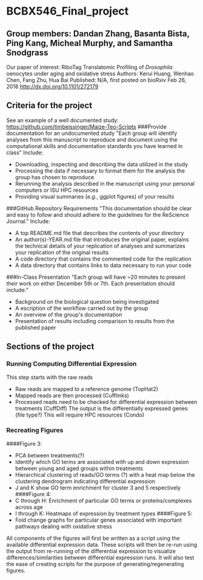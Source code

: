# BCBX546_Final_project
## Group members: Dandan Zhang, Basanta Bista, Ping Kang, Micheal Murphy, and Samantha Snodgrass
Our paper of interest: RiboTag Translatomic Profiling of _Drosophila_ oenocytes under aging and oxidative stress
Authors: Kerui Huang, Wenhao Chen, Fang Zhu, Hua Bai
Published: N/A, first posted on bioRxiv Feb 26, 2018
http://dx.doi.org/10.1101/272179

## Criteria for the project
See an example of a well documented study: https://github.com/timbeissinger/Maize-Teo-Scripts
###Provide documentation for an undocumented study
"Each group will identify analyses from this manuscript to reproduce and document using the computational skills and documentation standards you have learned in class"
Include: 
* Downloading, inspecting and describing the data utilized in the study
* Processing the data if necessary to format them for the analysis the group has chosen to reproduce
* Rerunning the analysis described in the manuscript using your personal computers or ISU HPC resources
* Providing visual summaries (_e.g._, ggplot figures) of your results

###GitHub Repository Requirements
"This documentation should be clear and easy to follow and should adhere to the guidelines for the ReScience Journal."
Include:
* A top README.md file that describes the contents of your directory
* An author(s)-YEAR.md file that introduces the original paper, explains the technical details of your replication of analyses and summarizes your replication of the original results
* A code directory that contains the commented code for the replication
* A data directory that contains links to data necessary to run your code

###In-Class Presentation
"Each group will have ~20 minutes to present their work on either December 5th or 7th. Each presentation should include:"
* Background on the biological question being investigated
* A escription of the workflow carried out by the group
* An overview of the group's documentation
* Presentation of results including comparison to results from the published paper

## Sections of the project
### Running Computing Differential Expression
This step starts with the raw reads
* Raw reads are mapped to a reference genome (TopHat2)
* Mapped reads are then processed (Cufflinks)
* Processed reads need to be checked for differential expression between treatments (CuffDiff)
The output is the differentially expressed genes (file type?)
This will require HPC resources (Condo)

### Recreating Figures
####Figure 3:
* PCA between treatments(?)
* Identify which GO terms are associated with up and down expression between young and aged groups within treatments
* Hierarchical clustering of reads/GO terms (?) with a heat map below the clustering dendrogram indicating differential expression
* J and K show GO term enrichment for cluster 3 and 5 respectively
####Figure 4:
* C through H: Enrichment of particular GO terms or proteins/complexes across age
* I through K: Heatmaps of expression by treatment types
####Figure 5:
* Fold change graphs for particular genes associated with important pathways dealing with oxidative stress

All components of the figures will first be written as a script using the available differential expression data. These scripts will then be re-run using the output from re-running of the differential expression to visualize differences/similarities between differential expression runs. It will also test the ease of creating scripts for the purpose of generating/regenerating figures.  
